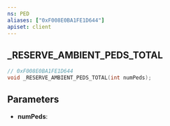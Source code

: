 ```yaml
---
ns: PED
aliases: ["0xF008E0BA1FE1D644"]
apiset: client
---
```

## _RESERVE_AMBIENT_PEDS_TOTAL

```c
// 0xF008E0BA1FE1D644
void _RESERVE_AMBIENT_PEDS_TOTAL(int numPeds);
```


## Parameters
* **numPeds**:



